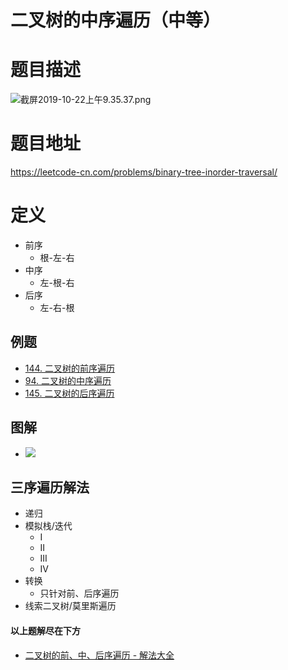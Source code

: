 # 二叉树的中序遍历（中等）
# 题目描述
![截屏2019-10-22上午9.35.37.png](https://pic.leetcode-cn.com/f71cfda4727039d147e65f213eab2346213fc38cb3393f33bf10da016c93171b-%E6%88%AA%E5%B1%8F2019-10-22%E4%B8%8A%E5%8D%889.35.37.png)
# 题目地址
<https://leetcode-cn.com/problems/binary-tree-inorder-traversal/>
# 定义
+ 前序
  + 根-左-右
+ 中序
  + 左-根-右
+ 后序
  + 左-右-根
## 例题
+ [144. 二叉树的前序遍历](https://leetcode-cn.com/problems/binary-tree-preorder-traversal/)
+ [94. 二叉树的中序遍历](https://leetcode-cn.com/problems/binary-tree-inorder-traversal/)
+ [145. 二叉树的后序遍历](https://leetcode-cn.com/problems/binary-tree-postorder-traversal/)
## 图解
+ ![](https://static001.geekbang.org/resource/image/ab/16/ab103822e75b5b15c615b68560cb2416.jpg) 
## 三序遍历解法
+ 递归
+ 模拟栈/迭代
  + I
  + II
  + III
  + IV
+ 转换
  + 只针对前、后序遍历
+ 线索二叉树/莫里斯遍历
#### 以上题解尽在下方
+ [二叉树的前、中、后序遍历 - 解法大全](https://github.com/Alex660/Algorithms-and-data-structures/blob/master/demos/%E4%BA%8C%E5%8F%89%E6%A0%91%E7%9A%84%E4%B8%89%E5%BA%8F%E9%81%8D%E5%8E%86.md)